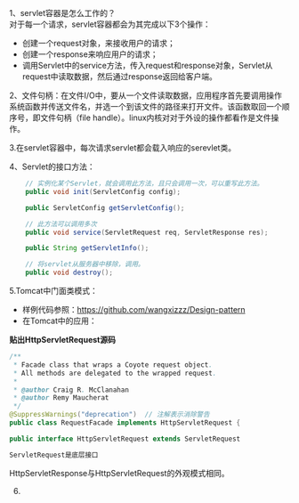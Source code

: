 1、servlet容器是怎么工作的？  
对于每一个请求，servlet容器都会为其完成以下3个操作：
- 创建一个request对象，来接收用户的请求；
- 创建一个response来响应用户的请求；
- 调用Servlet中的service方法，传入request和response对象，Servlet从request中读取数据，然后通过response返回给客户端。

2、文件句柄：在文件I/O中，要从一个文件读取数据，应用程序首先要调用操作系统函数并传送文件名，并选一个到该文件的路径来打开文件。该函数取回一个顺序号，即文件句柄（file handle）。linux内核对对于外设的操作都看作是文件操作。

3.在servlet容器中，每次请求servlet都会载入响应的serevlet类。

4、Servlet的接口方法：
```java
    // 实例化某个Servlet，就会调用此方法，且只会调用一次，可以重写此方法。
    public void init(ServletConfig config);   

    public ServletConfig getServletConfig();

    // 此方法可以调用多次
    public void service(ServletRequest req, ServletResponse res);

    public String getServletInfo();

    // 将servlet从服务器中移除，调用。
    public void destroy();

```

5.Tomcat中门面类模式：  
- 样例代码参照：https://github.com/wangxizzz/Design-pattern  
- 在Tomcat中的应用：  

**贴出HttpServletRequest源码**
```java
/**
 * Facade class that wraps a Coyote request object.
 * All methods are delegated to the wrapped request.
 *
 * @author Craig R. McClanahan
 * @author Remy Maucherat
 */
@SuppressWarnings("deprecation")  // 注解表示消除警告
public class RequestFacade implements HttpServletRequest {

public interface HttpServletRequest extends ServletRequest

ServletRequest是底层接口
```
HttpServletResponse与HttpServletRequest的外观模式相同。

6.